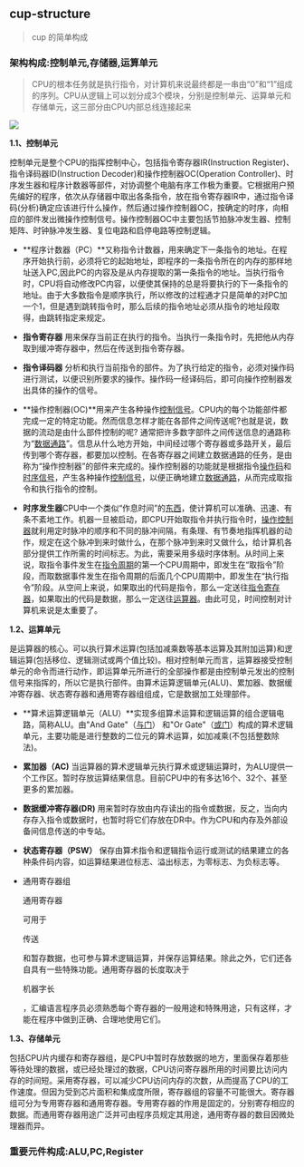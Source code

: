 ## cup-structure

> cup 的简单构成

### **架构构成:控制单元,存储器,运算单元**

> CPU的根本任务就是执行指令，对计算机来说最终都是一串由“0”和“1”组成的序列。CPU从逻辑上可以划分成3个模块，分别是控制单元、运算单元和存储单元，这三部分由CPU内部总线连接起来

![](https://img2018.cnblogs.com/blog/1251433/201906/1251433-20190609113803427-1944099013.png)



**1.1、控制单元**

控制单元是整个CPU的指挥控制中心，包括指令寄存器IR(Instruction Register)、指令译码器ID(Instruction Decoder)和操作控制器OC(Operation Controller)、时序发生器和程序计数器等部件，对协调整个电脑有序工作极为重要。它根据用户预先编好的程序，依次从存储器中取出各条指令，放在指令寄存器IR中，通过指令译码(分析)确定应该进行什么操作，然后通过操作控制器OC，按确定的时序，向相应的部件发出微操作控制信号。操作控制器OC中主要包括节拍脉冲发生器、控制矩阵、时钟脉冲发生器、复位电路和启停电路等控制逻辑。

- **程序计数器（PC）**又称指令计数器，用来确定下一条指令的地址。在程序开始执行前，必须将它的起始地址，即程序的一条指令所在的内存的那样地址送入PC,因此PC的内容及是从内存提取的第一条指令的地址。当执行指令时，CPU将自动修改PC内容，以便使其保持的总是将要执行的下一条指令的地址。由于大多数指令是顺序执行，所以修改的过程通才只是简单的对PC加一个1，但是遇到跳转指令时，那么后续的指令地址必须从指令的地址段取得，由跳转指定来规定。

- **指令寄存器**
  用来保存当前正在执行的指令。当执行一条指令时，先把他从内存取到缓冲寄存器中，然后在传送到指令寄存器。
- **指令译码器**
  分析和执行当前指令的部件。为了执行给定的指令，必须对操作码进行测试，以便识别所要求的操作。操作码一经译码后，即可向操作控制器发出具体的操作的信号。
- **操作控制器(OC)**用来产生各种操作[控制信号](https://baike.baidu.com/item/%E6%8E%A7%E5%88%B6%E4%BF%A1%E5%8F%B7/10329713)。CPU内的每个功能部件都完成一定的特定功能。然而信息怎样才能在各部件之间传送呢?也就是说，数据的流动是由什么部件控制的呢? 通常把许多数字部件之间传送信息的通路称为“[数据通路](https://baike.baidu.com/item/%E6%95%B0%E6%8D%AE%E9%80%9A%E8%B7%AF)”。信息从什么地方开始，中间经过哪个寄存器或多路开关，最后传到哪个寄存器，都要加以控制。在各寄存器之间建立数据通路的任务，是由称为“操作控制器”的部件来完成的。操作控制器的功能就是根据指令[操作码](https://baike.baidu.com/item/%E6%93%8D%E4%BD%9C%E7%A0%81)和[时序信号](https://baike.baidu.com/item/%E6%97%B6%E5%BA%8F%E4%BF%A1%E5%8F%B7)，产生各种操作[控制信号](https://baike.baidu.com/item/%E6%8E%A7%E5%88%B6%E4%BF%A1%E5%8F%B7)，以便正确地建立[数据通路](https://baike.baidu.com/item/%E6%95%B0%E6%8D%AE%E9%80%9A%E8%B7%AF)，从而完成取指令和执行指令的控制。
- **时序发生器**CPU中一个类似“作息时间”的[东西](https://baike.baidu.com/item/%E4%B8%9C%E8%A5%BF/26739)，使计算机可以准确、迅速、有条不紊地工作。机器一旦被启动，即CPU开始取指令并执行指令时，[操作控制器](https://baike.baidu.com/item/%E6%93%8D%E4%BD%9C%E6%8E%A7%E5%88%B6%E5%99%A8)就利用定时脉冲的顺序和不同的脉冲间隔，有条理、有节奏地指挥机器的动作，规定在这个脉冲到来时做什么，在那个脉冲到来时又做什么，给计算机各部分提供工作所需的时间标志。为此，需要采用多级时序体制。从时间上来说，取指令事件发生在[指令周期](https://baike.baidu.com/item/%E6%8C%87%E4%BB%A4%E5%91%A8%E6%9C%9F)的第一个CPU周期中，即发生在“取指令”阶段，而取数据事件发生在指令周期的后面几个CPU周期中，即发生在“执行指令”阶段。从空间上来说，如果取出的代码是指令，那么一定送往[指令寄存器](https://baike.baidu.com/item/%E6%8C%87%E4%BB%A4%E5%AF%84%E5%AD%98%E5%99%A8)，如果取出的代码是数据，那么一定送往[运算器](https://baike.baidu.com/item/%E8%BF%90%E7%AE%97%E5%99%A8)。由此可见，时间控制对计算机来说是太重要了。

**1.2、运算单元**

是运算器的核心。可以执行算术运算(包括加减乘数等基本运算及其附加运算)和逻辑运算(包括移位、逻辑测试或两个值比较)。相对控制单元而言，运算器接受控制单元的命令而进行动作，即运算单元所进行的全部操作都是由控制单元发出的控制信号来指挥的，所以它是执行部件。由算术运算逻辑单元(ALU)、累加器、数据缓冲寄存器、状态寄存器和通用寄存器组组成，它是数据加工处理部件。

- **算术运算逻辑单元（ALU）**实现多组算术运算和逻辑运算的组合逻辑电路，简称ALU。由"And Gate"（[与门](https://baike.baidu.com/item/%E4%B8%8E%E9%97%A8)） 和"Or Gate"（[或门](https://baike.baidu.com/item/%E6%88%96%E9%97%A8)）构成的算术逻辑单元，主要功能是进行整数的二位元的算术运算，如加减乘(不包括整数除法)。

- **累加器（AC)**
  当运算器的算术逻辑单元执行算术或逻辑运算时，为ALU提供一个工作区。暂时存放运算结果信息。目前CPU中的有多达16个、32个、甚至更多的累加器。

- **数据缓冲寄存器(DR)**
  用来暂时存放由内存读出的指令或数据，反之，当向内存存入指令或数据时，也暂时将它们存放在DR中。作为CPU和内存及外部设备间信息传送的中专站。

- **状态寄存器（PSW）**
  保存由算术指令和逻辑指令运行或测试的结果建立的各种条件码内容，如运算结果进位标志、溢出标志，为零标志、为负标志等。

- 通用寄存器组

  通用寄存器

  可用于

  传送

  和暂存数据，也可参与算术逻辑运算，并保存运算结果。除此之外，它们还各自具有一些特殊功能。通用寄存器的长度取决于

  机器字长

  ，汇编语言程序员必须熟悉每个寄存器的一般用途和特殊用途，只有这样，才能在程序中做到正确、合理地使用它们。

   

**1.3、存储单元**

包括CPU片内缓存和寄存器组，是CPU中暂时存放数据的地方，里面保存着那些等待处理的数据，或已经处理过的数据，CPU访问寄存器所用的时间要比访问内存的时间短。采用寄存器，可以减少CPU访问内存的次数，从而提高了CPU的工作速度。但因为受到芯片面积和集成度所限，寄存器组的容量不可能很大。寄存器组可分为专用寄存器和通用寄存器。专用寄存器的作用是固定的，分别寄存相应的数据。而通用寄存器用途广泛并可由程序员规定其用途，通用寄存器的数目因微处理器而异。

### 重要元件构成:ALU,PC,Register

